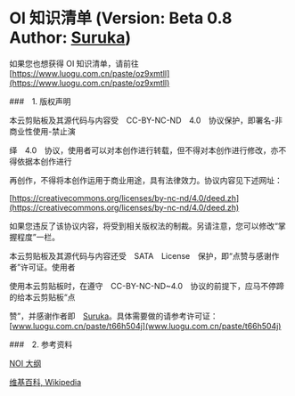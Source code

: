 # OI 知识清单 (Version: Beta 0.8 Author: [Suruka](https://github.com/suruka))

如果您也想获得 OI 知识清单，请前往 [https://www.luogu.com.cn/paste/oz9xmtll](https://www.luogu.com.cn/paste/oz9xmtll)

###　1. 版权声明

本云剪贴板及其源代码与内容受　CC-BY-NC-ND　4.0　协议保护，即署名-非商业性使用-禁止演

绎　4.0　协议，使用者可以对本创作进行转载，但不得对本创作进行修改，亦不得依据本创作进行

再创作，不得将本创作运用于商业用途，具有法律效力。协议内容见下述网址：

[https://creativecommons.org/licenses/by-nc-nd/4.0/deed.zh](https://creativecommons.org/licenses/by-nc-nd/4.0/deed.zh)

如果您违反了该协议内容，将受到相关版权法的制裁。另请注意，您可以修改“掌握程度”一栏。

本云剪贴板及其源代码与内容还受　SATA　License　保护，即“点赞与感谢作者”许可证。使用者

使用本云剪贴板时，在遵守　CC-BY-NC-ND~4.0　协议的前提下，应马不停蹄的给本云剪贴板“点

赞”，并感谢作者即　[Suruka](https://github.com/suruka)。具体需要做的请参考许可证：[www.luogu.com.cn/paste/t66h504j](www.luogu.com.cn/paste/t66h504j)

###　2. 参考资料

[NOI 大纲](https://www.noi.cn/upload/resources/file/2021/04/06/152179.pdf)

[维基百科, Wikipedia](https://zh.wikipedia.org/)
